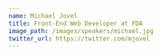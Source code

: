 ```yaml
---
name: Michael Jovel
title: Front-End Web Developer at FDA
image_path: /images/speakers/michael.jpg
twitter_url: https://twitter.com/mjovel
---
```


